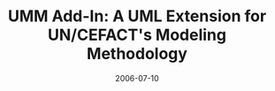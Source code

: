 ---
abstract: ''
authors:
- Birgit Hofreiter
- Christian Huemer
- Philipp Liegl
- Rainer Schuster
- Marco Zapletal
date: '2006-07-10'
featured: false
publication_types:
- '0'
publishDate: '2006-07-10'
title: 'UMM Add-In: A UML Extension for UN/CEFACT''s Modeling Methodology'
url_pdf: http://publik.tuwien.ac.at/files/PubDat_140042.pdf
---